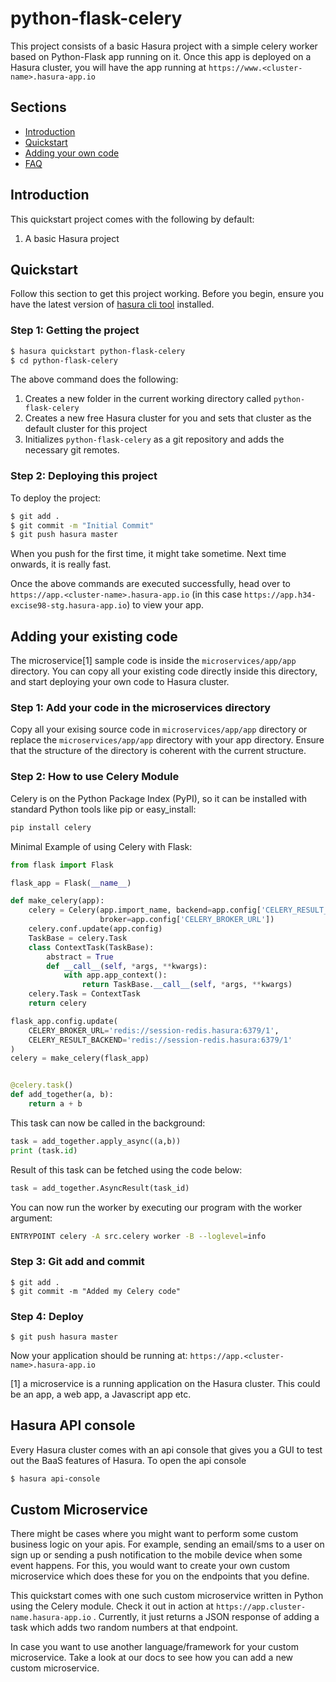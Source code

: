 # python-flask-celery

This project consists of a basic Hasura project with a simple celery worker based on Python-Flask app running on it. Once this app is deployed on a Hasura cluster, you will have the app running at `https://www.<cluster-name>.hasura-app.io`

## Sections

* [Introduction](#introduction)
* [Quickstart](#quickstart)
* [Adding your own code](#adding-your-existing-code)
* [FAQ](#faq)

## Introduction

This quickstart project comes with the following by default:

1. A basic Hasura project

## Quickstart

Follow this section to get this project working. Before you begin, ensure you have the latest version of [hasura cli tool](https://docs.hasura.io/0.15/manual/install-hasura-cli.html) installed.

### Step 1: Getting the project

```sh
$ hasura quickstart python-flask-celery
$ cd python-flask-celery
```

The above command does the following:
1. Creates a new folder in the current working directory called `python-flask-celery`
2. Creates a new free Hasura cluster for you and sets that cluster as the default cluster for this project
3. Initializes `python-flask-celery` as a git repository and adds the necessary git remotes.

### Step 2: Deploying this project

To deploy the project:

```sh
$ git add .
$ git commit -m "Initial Commit"
$ git push hasura master
```
When you push for the first time, it might take sometime. Next time onwards, it is really fast.

Once the above commands are executed successfully, head over to `https://app.<cluster-name>.hasura-app.io` (in this case `https://app.h34-excise98-stg.hasura-app.io`) to view your app.

## Adding your existing code
The microservice[1] sample code is inside the `microservices/app/app` directory. You can copy all your existing code directly inside this directory, and start deploying your own code to Hasura cluster.

### Step 1: Add your code in the microservices directory
Copy all your exising source code in `microservices/app/app` directory or replace the `microservices/app/app` directory with your app directory. Ensure that the structure of the directory is coherent with the current structure.

### Step 2: How to use Celery Module

Celery is on the Python Package Index (PyPI), so it can be installed with standard Python tools like pip or easy_install:

```bash
pip install celery
```

Minimal Example of using Celery with Flask:

```python
from flask import Flask

flask_app = Flask(__name__)

def make_celery(app):
    celery = Celery(app.import_name, backend=app.config['CELERY_RESULT_BACKEND'],
                    broker=app.config['CELERY_BROKER_URL'])
    celery.conf.update(app.config)
    TaskBase = celery.Task
    class ContextTask(TaskBase):
        abstract = True
        def __call__(self, *args, **kwargs):
            with app.app_context():
                return TaskBase.__call__(self, *args, **kwargs)
    celery.Task = ContextTask
    return celery

flask_app.config.update(
    CELERY_BROKER_URL='redis://session-redis.hasura:6379/1',
    CELERY_RESULT_BACKEND='redis://session-redis.hasura:6379/1'
)
celery = make_celery(flask_app)


@celery.task()
def add_together(a, b):
    return a + b
```

This task can now be called in the background:

```python
task = add_together.apply_async((a,b))
print (task.id)
```

Result of this task can be fetched using the code below:

```python
task = add_together.AsyncResult(task_id)
```

You can now run the worker by executing our program with the worker argument:

```bash
ENTRYPOINT celery -A src.celery worker -B --loglevel=info
```

### Step 3: Git add and commit
```
$ git add .
$ git commit -m "Added my Celery code"
```

### Step 4: Deploy
```
$ git push hasura master
```
Now your application should be running at: `https://app.<cluster-name>.hasura-app.io`

[1] a microservice is a running application on the Hasura cluster. This could be an app, a web app, a Javascript app etc.

## Hasura API console

Every Hasura cluster comes with an api console that gives you a GUI to test out the BaaS features of Hasura. To open the api console

```sh
$ hasura api-console
```

## Custom Microservice

There might be cases where you might want to perform some custom business logic on your apis. For example, sending an email/sms to a user on sign up or sending a push notification to the mobile device when some event happens. For this, you would want to create your own custom microservice which does these for you on the endpoints that you define.

This quickstart comes with one such custom microservice written in Python using the Celery module. Check it out in action at `https://app.cluster-name.hasura-app.io` . Currently, it just returns a JSON response of adding a task which adds two random numbers at that endpoint.

In case you want to use another language/framework for your custom microservice. Take a look at our docs to see how you can add a new custom microservice.
